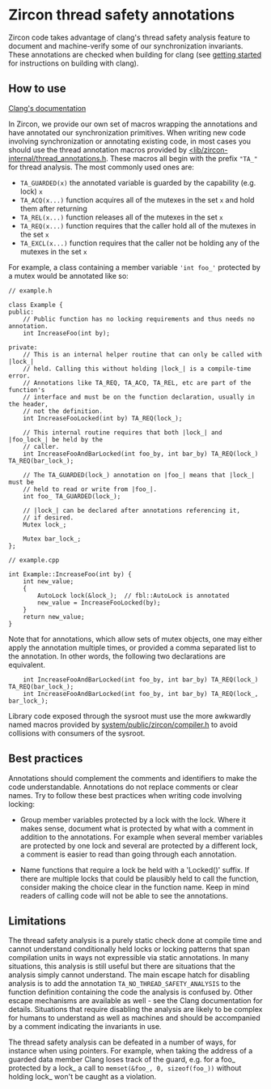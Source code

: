 # Zircon thread safety annotations

Zircon code takes advantage of clang's thread safety analysis feature to
document and machine-verify some of our synchronization invariants. These
annotations are checked when building for clang (see
[getting started](/development/kernel/getting_started.md) for instructions on building with
clang).

## How to use

[Clang's documentation](https://clang.llvm.org/docs/ThreadSafetyAnalysis.html)

In Zircon, we provide our own set of macros wrapping the annotations and have
annotated our synchronization primitives. When writing new code involving
synchronization or annotating existing code, in most cases you should use the
thread annotation macros provided by
[<lib/zircon-internal/thread\_annotations.h](/zircon/system/ulib/zircon-internal/include/lib/zircon-internal/thread_annotations.h).
These macros all begin with the prefix `"TA_"` for thread analysis. The most
commonly used ones are:

* `TA_GUARDED(x)` the annotated variable is guarded by the capability (e.g. lock) `x`
* `TA_ACQ(x...)` function acquires all of the mutexes in the set `x` and hold them after returning
* `TA_REL(x...)` function releases all of the mutexes in the set `x`
* `TA_REQ(x...)` function requires that the caller hold all of the mutexes in the set `x`
* `TA_EXCL(x...)` function requires that the caller not be holding any of the mutexes in the set `x`

For example, a class containing a member variable `'int foo_'` protected by a
mutex would be annotated like so:

```
// example.h

class Example {
public:
    // Public function has no locking requirements and thus needs no annotation.
    int IncreaseFoo(int by);

private:
    // This is an internal helper routine that can only be called with |lock_|
    // held. Calling this without holding |lock_| is a compile-time error.
    // Annotations like TA_REQ, TA_ACQ, TA_REL, etc are part of the function's
    // interface and must be on the function declaration, usually in the header,
    // not the definition.
    int IncreaseFooLocked(int by) TA_REQ(lock_);

    // This internal routine requires that both |lock_| and |foo_lock_| be held by the
    // caller.
    int IncreaseFooAndBarLocked(int foo_by, int bar_by) TA_REQ(lock_) TA_REQ(bar_lock_);

    // The TA_GUARDED(lock_) annotation on |foo_| means that |lock_| must be
    // held to read or write from |foo_|.
    int foo_ TA_GUARDED(lock_);

    // |lock_| can be declared after annotations referencing it,
    // if desired.
    Mutex lock_;

    Mutex bar_lock_;
};

// example.cpp

int Example::IncreaseFoo(int by) {
    int new_value;
    {
        AutoLock lock(&lock_);  // fbl::AutoLock is annotated
        new_value = IncreaseFooLocked(by);
    }
    return new_value;
}
```

Note that for annotations, which allow sets of mutex objects, one may either
apply the annotation multiple times, or provided a comma separated list to the
annotation.  In other words, the following two declarations are equivalent.

```
    int IncreaseFooAndBarLocked(int foo_by, int bar_by) TA_REQ(lock_) TA_REQ(bar_lock_);
    int IncreaseFooAndBarLocked(int foo_by, int bar_by) TA_REQ(lock_, bar_lock_);
```

Library code exposed through the sysroot must use the more awkwardly named
macros provided by
[system/public/zircon/compiler.h](/zircon/system/public/zircon/compiler.h) to
avoid collisions with consumers of the sysroot.

## Best practices

Annotations should complement the comments and identifiers to make the code
understandable. Annotations do not replace comments or clear names. Try to
follow these best practices when writing code involving locking:

* Group member variables protected by a lock with the lock. Where it makes
sense, document what is protected by what with a comment in addition to the
annotations. For example when several member variables are protected by one lock
and several are protected by a different lock, a comment is easier to read than
going through each annotation.

* Name functions that require a lock be held with a 'Locked()' suffix. If there
are multiple locks that could be plausibly held to call the function, consider
making the choice clear in the function name. Keep in mind readers of calling
code will not be able to see the annotations.

## Limitations

The thread safety analysis is a purely static check done at compile time and
cannot understand conditionally held locks or locking patterns that span
compilation units in ways not expressible via static annotations. In many
situations, this analysis is still useful but there are situations that the
analysis simply cannot understand. The main escape hatch for disabling analysis
is to add the annotation `TA_NO_THREAD_SAFETY_ANALYSIS` to the function definition
containing the code the analysis is confused by. Other escape mechanisms are
available as well - see the Clang documentation for details. Situations that
require disabling the analysis are likely to be complex for humans to understand
as well as machines and should be accompanied by a comment indicating the
invariants in use.

The thread safety analysis can be defeated in a number of ways, for instance
when using pointers.  For example, when taking the address of a guarded data
member Clang loses track of the guard, e.g. for a foo_ protected by a lock_
a call to `memset(&foo_, 0, sizeof(foo_))` without holding lock_ won't be caught
as a violation.
